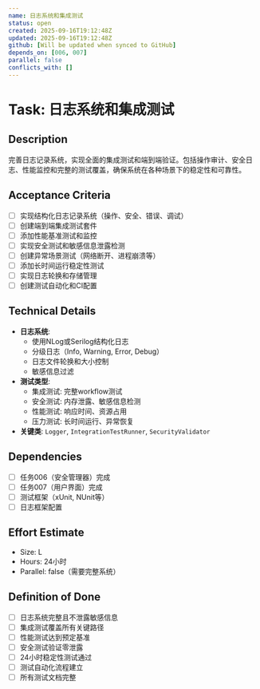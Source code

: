 ```yaml
---
name: 日志系统和集成测试
status: open
created: 2025-09-16T19:12:48Z
updated: 2025-09-16T19:12:48Z
github: [Will be updated when synced to GitHub]
depends_on: [006, 007]
parallel: false
conflicts_with: []
---
```


# Task: 日志系统和集成测试

## Description
完善日志记录系统，实现全面的集成测试和端到端验证。包括操作审计、安全日志、性能监控和完整的测试覆盖，确保系统在各种场景下的稳定性和可靠性。

## Acceptance Criteria
- [ ] 实现结构化日志记录系统（操作、安全、错误、调试）
- [ ] 创建端到端集成测试套件
- [ ] 添加性能基准测试和监控
- [ ] 实现安全测试和敏感信息泄露检测
- [ ] 创建异常场景测试（网络断开、进程崩溃等）
- [ ] 添加长时间运行稳定性测试
- [ ] 实现日志轮换和存储管理
- [ ] 创建测试自动化和CI配置

## Technical Details
- **日志系统**:
  - 使用NLog或Serilog结构化日志
  - 分级日志（Info, Warning, Error, Debug）
  - 日志文件轮换和大小控制
  - 敏感信息过滤
- **测试类型**:
  - 集成测试: 完整workflow测试
  - 安全测试: 内存泄露、敏感信息检测
  - 性能测试: 响应时间、资源占用
  - 压力测试: 长时间运行、异常恢复
- **关键类**: `Logger`, `IntegrationTestRunner`, `SecurityValidator`

## Dependencies
- [ ] 任务006（安全管理器）完成
- [ ] 任务007（用户界面）完成
- [ ] 测试框架（xUnit, NUnit等）
- [ ] 日志框架配置

## Effort Estimate
- Size: L
- Hours: 24小时
- Parallel: false（需要完整系统）

## Definition of Done
- [ ] 日志系统完整且不泄露敏感信息
- [ ] 集成测试覆盖所有关键路径
- [ ] 性能测试达到预定基准
- [ ] 安全测试验证零泄露
- [ ] 24小时稳定性测试通过
- [ ] 测试自动化流程建立
- [ ] 所有测试文档完整